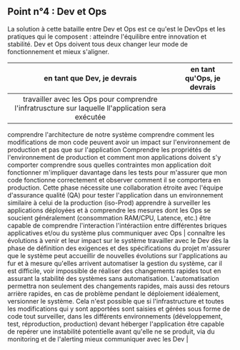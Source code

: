 ## Point n°4 : Dev et Ops

La solution à cette bataille entre Dev et Ops est ce qu'est le DevOps et les pratiques qui le composent : atteindre l'équilibre entre innovation et stabilité. Dev et Ops doivent tous deux changer leur mode de fonctionnement et mieux s'aligner.

| en tant que Dev, je devrais  | en tant qu'Ops, je devrais |
| :---------------: | :-----:|
| travailler avec les Ops pour comprendre l'infratruscture sur laquelle ll'application sera exécutée
comprendre l'architecture de notre système
comprendre comment les modifications de mon code peuvent avoir un impact sur l'environnement de production et pas que sur l'application
Comprendre les propriétés de l'environnement de production et comment mon applications doivent s'y comporter
comprendre sous quelles contraintes mon application doit fonctionner
m'impliquer davantage dans les tests pour m'assurer que mon code fonctionne correctement et observer
comment il se comportera en production. Cette phase nécessite une collaboration étroite avec l'équipe d'assurance qualité (QA) pour tester l'application dans un environnement similaire à celui de la production (iso-Prod)
apprendre à surveiller les applications déployées et à comprendre les mesures dont les Ops se soucient généralement (consommation RAM/CPU, Latence, etc.)
être capable de comprendre l'interaction l'intéractiion entre différentes briques applicatives et/ou du système
plus communiquer avec Ops
| connaître les évolutions à venir et leur impact sur le système
travailler avec le Dev dès la phase de définition des exigences et des spécifications du projet
m'assurer que le système peut accueillir de nouvelles évolutions sur l'applications au fur et à mesure qu'elles arrivent
automatiser la gestion du système, car il est difficile, voir impossible de réaliser des changements rapides tout en assurant la stabilité des systèmes sans automatisation. L'automatisation permettra non seulement des changements rapides, mais aussi des retours arrière rapides, en cas de problème pendant le déploiement
idéalement, versionner le système. Cela n'est possible que si l'infrastructure et toutes les modifications qui y sont apportées sont saisies et gérées sous forme de code
tout surveiller, dans les différents environnements (développement, test, réproduction, production) devant héberger l'application
être capable de repérer une instabilité potentielle avant qu'elle ne se produit, via du monitoring et de l'alerting
mieux communiquer avec les Dev |